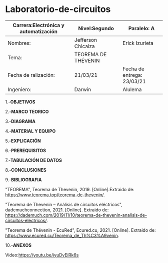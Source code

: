 # Laboratorio-de-circuitos
|Carrera:Electrónica y automatización|Nivel:Segundo|Paralelo: A|
|---|---|---|
|Nombres:|Jefferson Chicaiza| Erick Izurieta|
|Tema:|TEOREMA DE THÉVENIN ||
|Fecha de ralización:| 21/03/21|Fecha de entrega: 23/03/21|
|Ingeniero:| Darwin|Alulema |

1.-**OBJETIVOS**

2.-**MARCO TEORICO**



3.-**DIAGRAMA**

4.-**MATERIAL Y EQUIPO**

5.-**EXPLICACIÓN**

6.-**PREREQUISITOS**

7.-**TABULACIÓN DE DATOS**

8.-**CONCLUSIONES**

9.-**BIBLIOGRAFIA**

"TEOREMA", Teorema de Thevenin, 2019. [Online].Extraido de: https://www.teorema.top/teorema-de-thevenin/.

"Teorema de Thevenin – Análisis de circuitos eléctricos", dademuchconnection, 2021. [Online]. Extraido de: https://dademuch.com/2019/11/10/teorema-de-thevenin-analisis-de-circuitos-electricos/. 

"Teorema de Thévenin - EcuRed", Ecured.cu, 2021. [Online]. Extraido de: https://www.ecured.cu/Teorema_de_Th%C3%A9venin. 

10.-**ANEXOS**

Video:https://youtu.be/iyuDvEiRk6s
